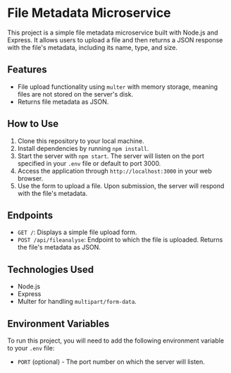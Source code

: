 # File Metadata Microservice

This project is a simple file metadata microservice built with Node.js and Express. It allows users to upload a file and then returns a JSON response with the file's metadata, including its name, type, and size.

## Features

- File upload functionality using `multer` with memory storage, meaning files are not stored on the server's disk.
- Returns file metadata as JSON.

## How to Use

1. Clone this repository to your local machine.
2. Install dependencies by running `npm install`.
3. Start the server with `npm start`. The server will listen on the port specified in your `.env` file or default to port 3000.
4. Access the application through `http://localhost:3000` in your web browser.
5. Use the form to upload a file. Upon submission, the server will respond with the file's metadata.

## Endpoints

- `GET /`: Displays a simple file upload form.
- `POST /api/fileanalyse`: Endpoint to which the file is uploaded. Returns the file's metadata as JSON.

## Technologies Used

- Node.js
- Express
- Multer for handling `multipart/form-data`.

## Environment Variables

To run this project, you will need to add the following environment variable to your `.env` file:

- `PORT` (optional) - The port number on which the server will listen.